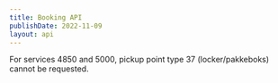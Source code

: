 ```yaml
---
title: Booking API
publishDate: 2022-11-09
layout: api
---
```


For services 4850 and 5000, pickup point type 37 (locker/pakkeboks) cannot be requested.
